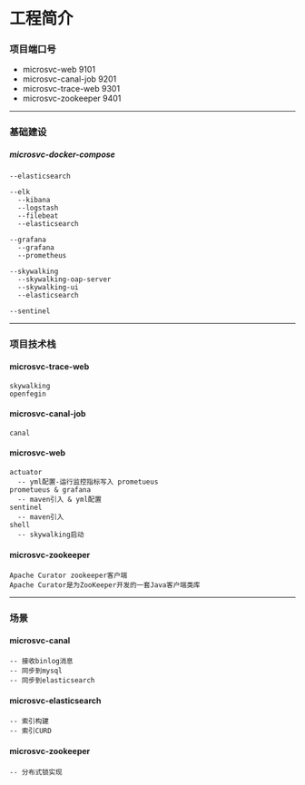 # 工程简介

### 项目端口号

- microsvc-web 9101
- microsvc-canal-job 9201
- microsvc-trace-web 9301
- microsvc-zookeeper 9401

-----------------------
### 基础建设

##### microsvc-docker-compose
	--elasticsearch

    --elk
      --kibana 
	  --logstash
	  --filebeat
	  --elasticsearch

    --grafana
      --grafana
	  --prometheus

    --skywalking
	  --skywalking-oap-server
      --skywalking-ui
      --elasticsearch

    --sentinel
 
        
-----------------------
### 项目技术栈

#### microsvc-trace-web
    skywalking
    openfegin
   
#### microsvc-canal-job
    canal
    
#### microsvc-web
    actuator
      -- yml配置-运行监控指标写入 prometueus
    prometueus & grafana
      -- maven引入 & yml配置
    sentinel
      -- maven引入
    shell
      -- skywalking启动
#### microsvc-zookeeper
    Apache Curator zookeeper客户端
    Apache Curator是为ZooKeeper开发的一套Java客户端类库
----------------------
### 场景
#### microsvc-canal 
    -- 接收binlog消息
    -- 同步到mysql
    -- 同步到elasticsearch
    
 
#### microsvc-elasticsearch
    -- 索引构建
    -- 索引CURD
    
#### microsvc-zookeeper
    -- 分布式锁实现




